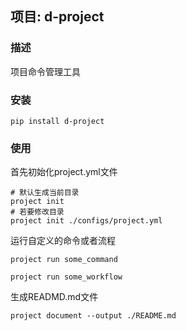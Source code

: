 ## 项目: d-project

### 描述
项目命令管理工具

### 安装
```
pip install d-project
```
### 使用

首先初始化project.yml文件

```
# 默认生成当前目录
project init
# 若要修改目录
project init ./configs/project.yml
```

运行自定义的命令或者流程
```
project run some_command

project run some_workflow
```

生成READMD.md文件

```
project document --output ./README.md
```
